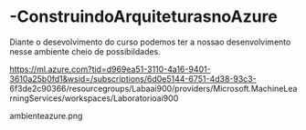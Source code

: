 # -ConstruindoArquiteturasnoAzure

Diante o desevolvimento do curso podemos ter a nossao desenvolvimento nesse ambiente cheio de possibildades.

https://ml.azure.com?tid=d969ea51-3110-4a16-9401-3610a25b0fd1&wsid=/subscriptions/6d0e5144-6751-4d38-93c3-
6f3de2c90366/resourcegroups/Labaai900/providers/Microsoft.MachineLearningServices/workspaces/Laboratorioai900

ambienteazure.png
